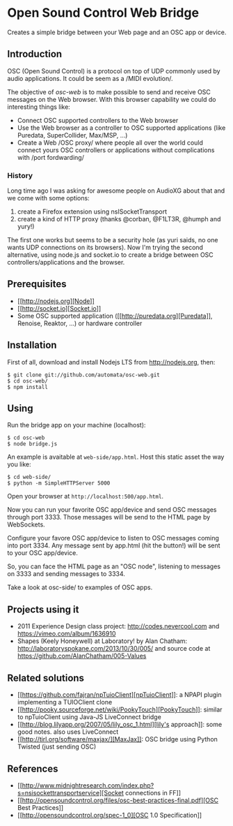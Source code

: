 # Open Sound Control Web Bridge

Creates a simple bridge between your Web page and an OSC app or device.

## Introduction

OSC (Open Sound Control) is a protocol on top of UDP commonly used by
audio applications. It could be seem as a /MIDI evolution/. 

The objective of *osc-web* is to make possible to send and receive
OSC messages on the Web browser. With this browser capability we could
do interesting things like:

- Connect OSC supported controllers to the Web browser
- Use the Web browser as a controller to OSC supported applications
  (like Puredata, SuperCollider, Max/MSP, ...)
- Create a Web /OSC proxy/ where people all over the world could
  connect yours OSC controllers or applications without complications
  with /port fordwarding/

### History

Long time ago I was asking for awesome people on AudioXG about that
and we come with some options:

1. create a Firefox extension using nsISocketTransport
2. create a kind of HTTP proxy (thanks @corban, @F1LT3R, @humph and yury!)

The first one works but seems to be a security hole (as yuri saids, no
one wants UDP connections on its browsers). Now I'm trying the second
alternative, using node.js and socket.io to create a bridge between
OSC controllers/applications and the browser.

## Prerequisites

- [[http://nodejs.org][Node]]
- [[http://socket.io][Socket.io]]
- Some OSC supported application ([[http://puredata.org][Puredata]], Renoise, Reaktor, ...) or hardware controller

## Installation

First of all, download and install Nodejs LTS from http://nodejs.org, then:

```
$ git clone git://github.com/automata/osc-web.git
$ cd osc-web/
$ npm install
```

## Using

Run the bridge app on your machine (localhost):

```
$ cd osc-web
$ node bridge.js
```

An example is avaitable at `web-side/app.html`. Host this static asset the way you like:

```
$ cd web-side/
$ python -m SimpleHTTPServer 5000
```

Open your browser at `http://localhost:500/app.html`.

Now you can run your favorite OSC app/device and send OSC messages
through port 3333. Those messages will be send to the HTML page by
WebSockets.

Configure your favore OSC app/device to listen to OSC messages coming
into port 3334. Any message sent by app.html (hit the button!) will be
sent to your OSC app/device.

So, you can face the HTML page as an "OSC node", listening to messages
on 3333 and sending messages to 3334.

Take a look at osc-side/ to examples of OSC apps.

## Projects using it

- 2011 Experience Design class project: http://codes.nevercool.com and https://vimeo.com/album/1636910
- Shapes (Keely Honeywell) at Laboratory! by Alan Chatham: http://laboratoryspokane.com/2013/10/30/005/ and source code at https://github.com/AlanChatham/005-Values

## Related solutions

- [[https://github.com/fajran/npTuioClient][npTuioClient]]: a NPAPI plugin implementing a TUIOClient clone
- [[http://pooky.sourceforge.net/wiki/PookyTouch][PookyTouch]]: similar to npTuioClient using Java-JS LiveConnect bridge
- [[http://blog.lilyapp.org/2007/05/lily_osc_1.html][lily's approach]]: some good notes. also uses LiveConnect
- [[http://tirl.org/software/maxjax/][MaxJax]]: OSC bridge using Python Twisted (just sending OSC)

## References

- [[http://www.midnightresearch.com/index.php?s=nsisockettransportservice][Socket connections in FF]]
- [[http://opensoundcontrol.org/files/osc-best-practices-final.pdf][OSC Best Practices]]
- [[http://opensoundcontrol.org/spec-1_0][OSC 1.0 Specification]]
